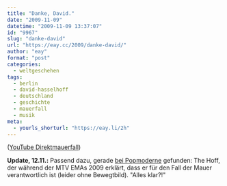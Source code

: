 ```yaml
---
title: "Danke, David."
date: "2009-11-09"
datetime: "2009-11-09 13:37:07"
id: "9967"
slug: "danke-david"
url: "https://eay.cc/2009/danke-david/"
author: "eay"
format: "post"
categories:
  - weltgeschehen
tags:
  - berlin
  - david-hasselhoff
  - deutschland
  - geschichte
  - mauerfall
  - musik
meta:
  - yourls_shorturl: "https://eay.li/2h"
---
```


 ([YouTube Direktmauerfall](http://www.youtube.com/watch?v=NxAd2sHtMf0))

**Update, 12.11.:** Passend dazu, gerade [bei Popmoderne](http://popmoderne.wordpress.com/2009/11/10/a-very-drunk-david-hasselhoff-explains-to-the-people-at-the-european-mtv-awards-2009-how-he-brought-down-the-wall/) gefunden: The Hoff, der während der MTV EMAs 2009 erklärt, dass er für den Fall der Mauer verantwortlich ist (leider ohne Bewegtbild). "Alles klar?!"
